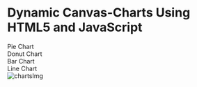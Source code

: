 # Dynamic Canvas-Charts Using HTML5 and JavaScript
Pie Chart \
Donut Chart \
Bar Chart \
Line Chart \
![chartsImg](https://user-images.githubusercontent.com/73119736/149659278-88863eee-8ffe-43ce-b2cd-26532931771e.PNG)
